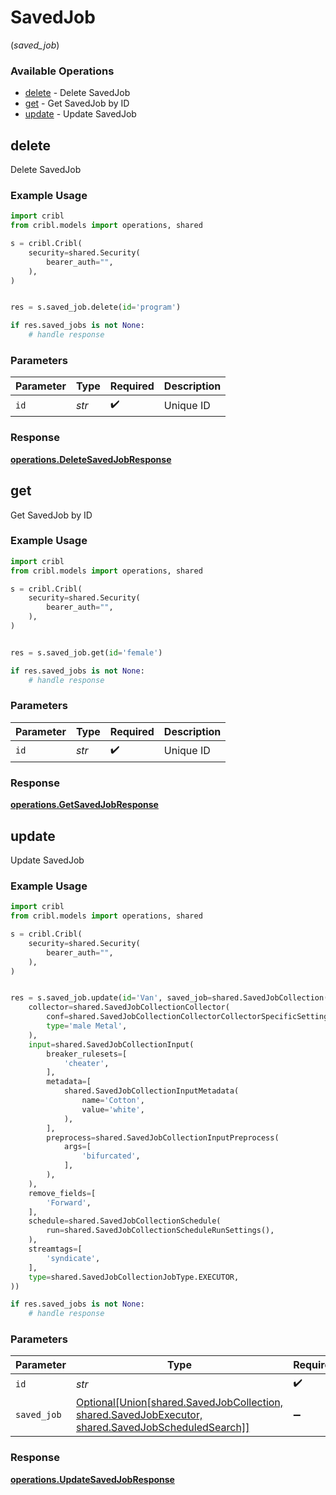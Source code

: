 # SavedJob
(*saved_job*)

### Available Operations

* [delete](#delete) - Delete SavedJob
* [get](#get) - Get SavedJob by ID
* [update](#update) - Update SavedJob

## delete

Delete SavedJob

### Example Usage

```python
import cribl
from cribl.models import operations, shared

s = cribl.Cribl(
    security=shared.Security(
        bearer_auth="",
    ),
)


res = s.saved_job.delete(id='program')

if res.saved_jobs is not None:
    # handle response
```

### Parameters

| Parameter          | Type               | Required           | Description        |
| ------------------ | ------------------ | ------------------ | ------------------ |
| `id`               | *str*              | :heavy_check_mark: | Unique ID          |


### Response

**[operations.DeleteSavedJobResponse](../../models/operations/deletesavedjobresponse.md)**


## get

Get SavedJob by ID

### Example Usage

```python
import cribl
from cribl.models import operations, shared

s = cribl.Cribl(
    security=shared.Security(
        bearer_auth="",
    ),
)


res = s.saved_job.get(id='female')

if res.saved_jobs is not None:
    # handle response
```

### Parameters

| Parameter          | Type               | Required           | Description        |
| ------------------ | ------------------ | ------------------ | ------------------ |
| `id`               | *str*              | :heavy_check_mark: | Unique ID          |


### Response

**[operations.GetSavedJobResponse](../../models/operations/getsavedjobresponse.md)**


## update

Update SavedJob

### Example Usage

```python
import cribl
from cribl.models import operations, shared

s = cribl.Cribl(
    security=shared.Security(
        bearer_auth="",
    ),
)


res = s.saved_job.update(id='Van', saved_job=shared.SavedJobCollection(
    collector=shared.SavedJobCollectionCollector(
        conf=shared.SavedJobCollectionCollectorCollectorSpecificSettings(),
        type='male Metal',
    ),
    input=shared.SavedJobCollectionInput(
        breaker_rulesets=[
            'cheater',
        ],
        metadata=[
            shared.SavedJobCollectionInputMetadata(
                name='Cotton',
                value='white',
            ),
        ],
        preprocess=shared.SavedJobCollectionInputPreprocess(
            args=[
                'bifurcated',
            ],
        ),
    ),
    remove_fields=[
        'Forward',
    ],
    schedule=shared.SavedJobCollectionSchedule(
        run=shared.SavedJobCollectionScheduleRunSettings(),
    ),
    streamtags=[
        'syndicate',
    ],
    type=shared.SavedJobCollectionJobType.EXECUTOR,
))

if res.saved_jobs is not None:
    # handle response
```

### Parameters

| Parameter                                                                                                                              | Type                                                                                                                                   | Required                                                                                                                               | Description                                                                                                                            |
| -------------------------------------------------------------------------------------------------------------------------------------- | -------------------------------------------------------------------------------------------------------------------------------------- | -------------------------------------------------------------------------------------------------------------------------------------- | -------------------------------------------------------------------------------------------------------------------------------------- |
| `id`                                                                                                                                   | *str*                                                                                                                                  | :heavy_check_mark:                                                                                                                     | Unique ID                                                                                                                              |
| `saved_job`                                                                                                                            | [Optional[Union[shared.SavedJobCollection, shared.SavedJobExecutor, shared.SavedJobScheduledSearch]]](../../models/shared/savedjob.md) | :heavy_minus_sign:                                                                                                                     | SavedJob object to be updated                                                                                                          |


### Response

**[operations.UpdateSavedJobResponse](../../models/operations/updatesavedjobresponse.md)**

